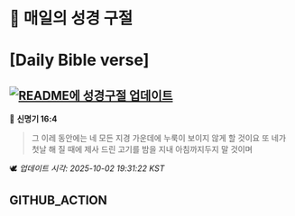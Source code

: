 # 🙏 매일의 성경 구절
# [Daily Bible verse]
## [![README에 성경구절 업데이트](https://github.com/DONGSUKA/first_test/actions/workflows/update-readme-bible.yml/badge.svg)](https://github.com/DONGSUKA/first_test/actions/workflows/update-readme-bible.yml)
<!-- START_BIBLE_VERSE -->
📖 **신명기 16:4**
> 그 이레 동안에는 네 모든 지경 가운데에 누룩이 보이지 않게 할 것이요 또 네가 첫날 해 질 때에 제사 드린 고기를 밤을 지내 아침까지두지 말 것이며

🕊️ _업데이트 시각: 2025-10-02 19:31:22 KST_
  <!-- END_BIBLE_VERSE -->
## GITHUB_ACTION
